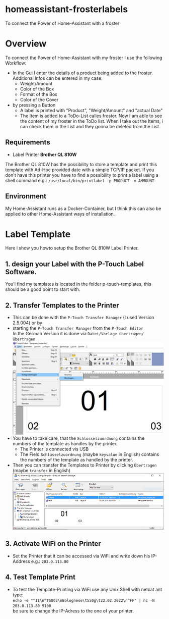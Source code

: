 # homeassistant-frosterlabels
To connect the Power of Home-Assistant with a froster
# Overview 
To connect the Power of Home-Assistant with my froster I use the following Workflow:
  - In the Gui I enter the details of a product being added to the froster. Additional Infos can be entered in my case: 
    * Weight/Amount
    * Color of the Box
    * Format of the Box
    * Color of the Cover
  - by pressing a Button 
    - A label is printed with "Product", "Weight/Amount" and "actual Date"
    - The Item is added to a ToDo-List calles froster.
Now I am able to see the content of my froster in the ToDo list. When I take out the Items, i can check them in the List and they gonna be deleted from the List.

## Requirements 
   * Label Printer **Brother QL 810W**

The Brother QL 810W has the possibility to store a template and print this template with Ad-Hoc provided date with a simple TCP/IP packet. 
If you don't have this printer you have to find a possibility to print a label using a shell command e.g.: `/usr/local/bin/printlabel -p PRODUCT -m AMMOUNT`

## Environment 
My Home-Assistant runs as a Docker-Container, but I think this can also be applied to other Home-Assistant ways of installation.

# Label Template 
Here i show you howto setup the Brother QL 810W Label Printer.
## 1. design your Label with the P-Touch Label Software. 
You'l find my templates is located in the folder p-touch-templates, this should be a good point to start with.
## 2. Transfer Templates to the Printer
  * This can be done with the `P-Touch Transfer Manager` (I used Version 2.5.004) or by  
  * starting the `P-Touch Transfer Manager` from the `P-Touch Editor` <br />
    In the German Version it is done via `Datei/Vorlage übertragen/übertragen`
![Screenshot of P-Touch Editor](/images/transfer_editor.png)
  * You have to take care, that the `Schlüsselzuordnung` contains the numbers of the template as handles by the printer.
    * The Printer is connected vis USB
    * The Field `Schlüsselzuordnung` (maybe `keyvalue` in English) contains the numbers of the template as handled by the printer.
  * Then you can transfer the Templates to Printer by clicking `Übertragen` (maybe `transfer` in English) 
![Screenshot of P-Touch Transfer Manager](/images/transfer_manager.png)
## 3. Activate WiFi on the Printer
  * Set the Printer that it can be accessed via WiFi and write down his IP-Address e.g.: `203.0.113.80`
## 4. Test Template Print
  * To test the Template-Printing via WiFi use any Unix Shell with netcat ant type:<br />
    `echo -e "^II\n^TS002\nBolognese\t550g\t22.02.2022\n^FF" | nc -N 203.0.113.80 9100`<br />
    be sure to change the IP-Adress to the one of your printer.

